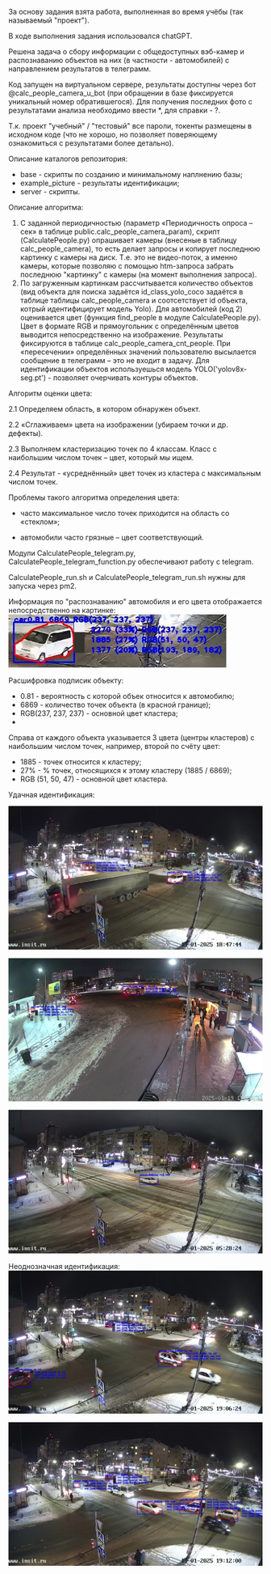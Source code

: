 За основу задания взята работа, выполненная во время учёбы (так называемый "проект").

В ходе выполнения задания использовался chatGPT.

Решена задача о сбору информации с общедоступных вэб-камер и распознаванию объектов на них (в частности - автомобилей) с направлением результатов в телеграмм.

Код запущен на виртуальном сервере, результаты доступны через бот @calc_people_camera_u_bot (при обращении в базе фиксируется уникальный номер обратившегося). Для получения последних фото с результатами анализа необходимо ввести *, для справки - ?.

Т.к. проект "учебный" / "тестовый" все пароли, токенты размещены в исходном коде (что не хорошо, но позволяет поверяющему ознакомиться с результатами более детально).

Описание каталогов репозитория:
- base - скрипты по созданию и минимальному наплнению базы;
- example_picture - результаты идентификации;
- server - скрипты.


Описание алгоритма:
1.	С заданной периодичностью (параметр «Периодичность опроса – сек» в таблице public.calc_people_camera_param), скрипт (CalculatePeople.py) опрашивает камеры (внесеные в таблицу calc_people_camera), то есть делает запросы и копирует последнюю картинку с камеры на диск. Т.е. это не видео-поток, а именно камеры, которые позволяю с помощью htm-запроса забрать последнюю "картинку" с камеры (на момент выполнения запроса).
2.	По загруженным картинкам рассчитывается количество объектов (вид объекта для поиска задаётся id_class_yolo_coco задаётся в таблице таблицы calc_people_camera и соотсетствует id объекта, котрый идентифицирует модель Yolo). Для автомобилей (код 2) оценивается цвет (функция find_people в модуле CalculatePeople.py). Цвет в формате RGB и прямоугольник с определённым цветов выводится непосредственно на изображение.
Результаты фиксируются в таблице calc_people_camera_cnt_people. При «пересечении» определённых значений пользователю высылается сообщение в телеграмм – это не входит в задачу.
Для идентификации объектов используешься модель YOLO('yolov8x-seg.pt') - позволяет очерчивать контуры объектов.

Алгоритм оценки цвета:

2.1	Определяем область, в котором обнаружен объект.

2.2	«Сглаживаем» цвета на изображении (убираем точки и др. дефекты).

2.3	Выполняем кластеризацию точек по 4 классам. Класс с наибольшим числом точек – цвет, который мы ищем.

2.4	Результат - «усреднённый» цвет точек из кластера с максимальным числом точек.

Проблемы такого алгоритма определения цвета:

- часто максимальное число точек приходится на область со «стеклом»;
  
- автомобили часто грязные – цвет соответствующий.
 
Модули CalculatePeople_telegram.py, CalculatePeople_telegram_function.py обеспечивают работу с telegram. 

CalculatePeople_run.sh и CalculatePeople_telegram_run.sh нужны для запуска через pm2.

Информация по "распознаванию" автомобиля и его цвета отображается непосредственно на картинке:
![Скрин]( example_picture/opisanie_1.jpg)

Расшифровка подписик объекту:
- 0.81 - вероятность с которой объек относится к автомобилю;
- 6869 - количество точек объекта (в красной границе);
- RGB(237, 237, 237) - основной цвет кластера;
- 
Справа от каждого объекта указывается 3 цвета (центры кластеров) с наибольшим числом точек, например, второй по счёту цвет:
- 1885 - точек относится к кластеру;
- 27% - % точек, относящихся к этому кластеру (1885 / 6869);
- RGB (51, 50, 47) - основной цвет кластера.


Удачная идентификация:

![Скрин]( example_picture/good_1.jpg)

![Скрин]( example_picture/good_2.jpg)

![Скрин]( example_picture/good_3.jpg)


Неоднозначная идентификация:
![На светлой машине стекло – основной цвет]( example_picture/neodn_1.jpg)

![Стекло –основной цвет]( example_picture/neodn_2.jpg)

